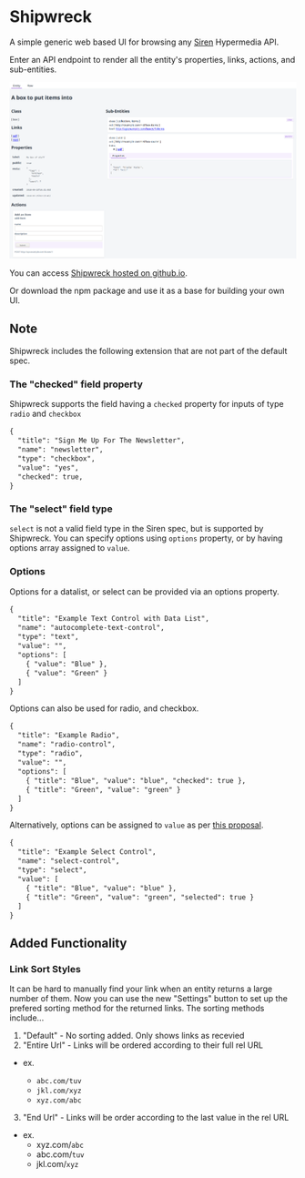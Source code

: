 # Shipwreck

A simple generic web based UI for browsing any [Siren](https://github.com/kevinswiber/siren) Hypermedia API.

Enter an API endpoint to render all the entity's properties, links, actions, and sub-entities.

![entity](./images/shipwreck.entity.png)

You can access [Shipwreck hosted on github.io](https://stephenwright.github.io/shipwreck/).

Or download the npm package and use it as a base for building your own UI.

## Note

Shipwreck includes the following extension that are not part of the default spec.

### The "checked" field property

Shipwreck supports the field having a `checked` property for inputs of type `radio` and `checkbox`

```
{
  "title": "Sign Me Up For The Newsletter",
  "name": "newsletter",
  "type": "checkbox",
  "value": "yes",
  "checked": true,
}
```

### The "select" field type

`select` is not a valid field type in the Siren spec, but is supported by Shipwreck.
You can specify options using `options` property, or by having options array assigned to `value`.

### Options

Options for a datalist, or select can be provided via an options property.

```
{
  "title": "Example Text Control with Data List",
  "name": "autocomplete-text-control",
  "type": "text",
  "value": "",
  "options": [
    { "value": "Blue" },
    { "value": "Green" }
  ]
}
```

Options can also be used for radio, and checkbox.

```
{
  "title": "Example Radio",
  "name": "radio-control",
  "type": "radio",
  "value": "",
  "options": [
    { "title": "Blue", "value": "blue", "checked": true },
    { "title": "Green", "value": "green" }
  ]
}
```

Alternatively, options can be assigned to `value`
as per [this proposal](https://groups.google.com/forum/#!msg/siren-hypermedia/8mbOX44gguU/qLzbV0LDBgAJ).

```
{
  "title": "Example Select Control",
  "name": "select-control",
  "type": "select",
  "value": [
    { "title": "Blue", "value": "blue" },
    { "title": "Green", "value": "green", "selected": true }
  ]
}
```

## Added Functionality

### Link Sort Styles

It can be hard to manually find your link when an entity returns a large number of them. Now you can use the new "Settings" button to set up the prefered sorting method for the returned links. The sorting methods include...

1. "Default" - No sorting added. Only shows links as recevied
2. "Entire Url" - Links will be ordered according to their full rel URL
  - ex.

    - `abc.com/tuv`
    - `jkl.com/xyz`
    - `xyz.com/abc` 

3. "End Url" - Links will be order according to the last value in the rel URL
  - ex.
    - xyz.com/`abc`
    - abc.com/`tuv`
    - jkl.com/`xyz`
